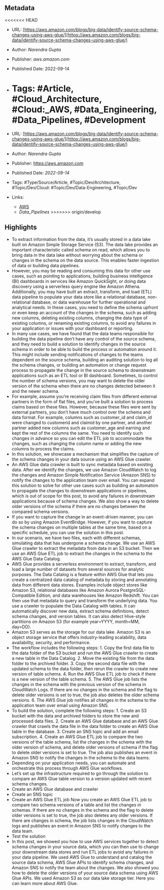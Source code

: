## Metadata

\<\<\<\<\<\<\< HEAD

* URL: [https://aws.amazon.com/blogs/big-data/identify-source-schema-changes-using-aws-glue/](https://aws.amazon.com/blogs/big-data/identify-source-schema-changes-using-aws-glue/)

* Author: *Narendra Gupta*

* Publisher: *aws.amazon.com*

* Published Date: 2022-09-14

* Tags: #Article, #Cloud_Architecture, #Cloud:\_AWS, #Data_Engineering, #Data_Pipelines, #Development
  =======

* URL: [https://aws.amazon.com/blogs/big-data/identify-source-schema-changes-using-aws-glue/](https://aws.amazon.com/blogs/big-data/identify-source-schema-changes-using-aws-glue/)

* Author: *Narendra Gupta*

* Publisher: <https://aws.amazon.com>

* Published Date: *2022-09-14*

* Tags: #Type/Source/Article, #Topic/Dev/Architecture, #Topic/Dev/Cloud: #Topic/Dev/Data-Engineering, #Topic/Dev

* Links:
  
  * [AWS](../../Tools/Developer%20Tools/Cloud%20Services/AWS/AWS.md)
  * *Data_Pipelines*
    \>>>>>>> origin/develop

## Highlights

* To extract information from the data, it’s usually stored in a data lake built on Amazon Simple Storage Service (S3). The data lake provides an important characteristic called schema on read, which allows you to bring data in the data lake without worrying about the schema or changes in the schema on the data source. This enables faster ingestion of data or building data pipelines.
* However, you may be reading and consuming this data for other use cases, such as pointing to applications, building business intelligence (BI) dashboards in services like Amazon QuickSight, or doing data discovery using a serverless query engine like Amazon Athena. Additionally, you may have built an extract, transform, and load (ETL) data pipeline to populate your data store like a relational database, non-relational database, or data warehouse for further operational and analytical needs. In these cases, you need to define the schema upfront or even keep an account of the changes in the schema, such as adding new columns, deleting existing columns, changing the data type of existing columns, or renaming existing columns, to avoid any failures in your application or issues with your dashboard or reporting.
* In many use cases, we have found that the data teams responsible for building the data pipeline don’t have any control of the source schema, and they need to build a solution to identify changes in the source schema in order to be able to build the process or automation around it. This might include sending notifications of changes to the teams dependent on the source schema, building an auditing solution to log all the schema changes, or building an automation or change request process to propagate the change in the source schema to downstream applications such as an ETL tool or BI dashboard. Sometimes, to control the number of schema versions, you may want to delete the older version of the schema when there are no changes detected between it and the newer schema.
* For example, assume you’re receiving claim files from different external partners in the form of flat files, and you’ve built a solution to process claims based on these files. However, because these files were sent by external partners, you don’t have much control over the schema and data format. For example, columns such as customer_id and claim_id were changed to customerid and claimid by one partner, and another partner added new columns such as customer_age and earning and kept the rest of the columns the same. You need to identify such changes in advance so you can edit the ETL job to accommodate the changes, such as changing the column name or adding the new columns to process the claims.
* In this solution, we showcase a mechanism that simplifies the capture of the schema changes in your data source using an AWS Glue crawler.
* An AWS Glue data crawler is built to sync metadata based on existing data. After we identify the changes, we use Amazon CloudWatch to log the changes and Amazon Simple Notification Service (Amazon SNS) to notify the changes to the application team over email. You can expand this solution to solve for other use cases such as building an automation to propagate the changes to downstream applications or pipelines, which is out of scope for this post, to avoid any failures in downstream applications because of schema changes. We also show a way to delete older versions of the schema if there are no changes between the compared schema versions.
* If you want to capture the change in an event-driven manner, you can do so by using Amazon EventBridge. However, if you want to capture the schema changes on multiple tables at the same time, based on a specific schedule, you can use the solution in this post.
* In our scenario, we have two files, each with different schemas, simulating data that has undergone a schema change. We use an AWS Glue crawler to extract the metadata from data in an S3 bucket. Then we use an AWS Glue ETL job to extract the changes in the schema to the AWS Glue Data Catalog.
* AWS Glue provides a serverless environment to extract, transform, and load a large number of datasets from several sources for analytic purposes. The Data Catalog is a feature within AWS Glue that lets you create a centralized data catalog of metadata by storing and annotating data from different data stores. Examples include object stores like Amazon S3, relational databases like Amazon Aurora PostgreSQL-Compatible Edition, and data warehouses like Amazon Redshift. You can then use that metadata to query and transform the underlying data. You use a crawler to populate the Data Catalog with tables. It can automatically discover new data, extract schema definitions, detect schema changes, and version tables. It can also detect Hive-style partitions on Amazon S3 (for example year=YYYY, month=MM, day=DD).
* Amazon S3 serves as the storage for our data lake. Amazon S3 is an object storage service that offers industry-leading scalability, data availability, security, and performance.
* The workflow includes the following steps: 1. Copy the first data file to the data folder of the S3 bucket and run the AWS Glue crawler to create a new table in the Data Catalog. 2. Move the existing file from the data folder to the archived folder. 3. Copy the second data file with the updated schema to the data folder, then rerun the crawler to create new version of table schema. 4. Run the AWS Glue ETL job to check if there is a new version of the table schema. 5. The AWS Glue job lists the changes in the schema with the previous version of the schema in CloudWatch Logs. If there are no changes in the schema and the flag to delete older versions is set to true, the job also deletes the older schema versions. 6. The AWS Glue job notifies all changes in the schema to the application team over email using Amazon SNS.
* To build the solution, complete the following steps: 1. Create an S3 bucket with the data and archived folders to store the new and processed data files. 2. Create an AWS Glue database and an AWS Glue crawler that crawls the data file in the data folder to create an AWS Glue table in the database. 3. Create an SNS topic and add an email subscription. 4. Create an AWS Glue ETL job to compare the two versions of the table schema, list the changes in the schema with the older version of schema, and delete older versions of schema if the flag to delete older versions is set to true. The job also publishes an event in Amazon SNS to notify the changes in the schema to the data teams.
* Depending on your application needs, you can automate and orchestrate this process through AWS Glue workflows.
* Let’s set up the infrastructure required to go through the solution to compare an AWS Glue table version to a version updated with recent schema changes.
* Create an AWS Glue database and crawler
* Create an SNS topic
* Create an AWS Glue ETL job Now you create an AWS Glue ETL job to compare two schema versions of a table and list the changes in schemas. If there are no changes in the schema and the flag to delete older versions is set to true, the job also deletes any older versions. If there are changes in schema, the job lists changes in the CloudWatch logs and publishes an event in Amazon SNS to notify changes to the data team.
* Test the solution
* In this post, we showed you how to use AWS services together to detect schema changes in your source data, which you can then use to change your downstream data stores and run ETL jobs to avoid any failures in your data pipeline. We used AWS Glue to understand and catalog the source data schema, AWS Glue APIs to identify schema changes, and Amazon SNS to notify the team about the changes. We also showed you how to delete the older versions of your source data schema using AWS Glue APIs. We used Amazon S3 as our data lake storage tier. Here you can learn more about AWS Glue.
